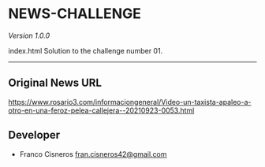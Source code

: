 # NEWS-CHALLENGE

*Version 1.0.0*

index.html
Solution to the challenge number 01.

---

## Original News URL

https://www.rosario3.com/informaciongeneral/Video-un-taxista-apaleo-a-otro-en-una-feroz-pelea-callejera--20210923-0053.html

## Developer

- Franco Cisneros <fran.cisneros42@gmail.com>
